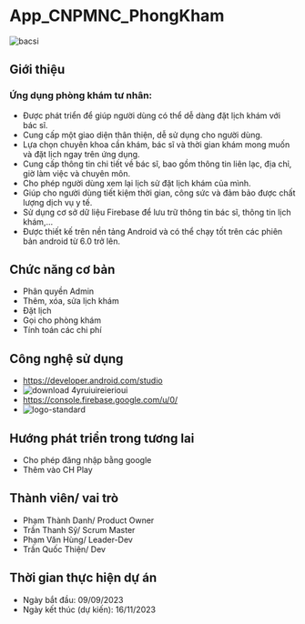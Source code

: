 # App_CNPMNC_PhongKham
![bacsi](https://github.com/VhungSIK/Nhom2_AppPhongKhamTuNhan_T5_Ca2/assets/146317191/8e5e486c-6281-4c62-b991-600c632e7d16)
## Giới thiệu
### Ứng dụng phòng khám tư nhân:
- Được phát triển để giúp người dùng có thể dễ dàng đặt lịch khám với bác sĩ.
- Cung cấp một giao diện thân thiện, dễ sử dụng cho người dùng.
- Lựa chọn chuyên khoa cần khám, bác sĩ và thời gian khám mong muốn và đặt lịch ngay trên ứng dụng.
- Cung cấp thông tin chi tiết về bác sĩ, bao gồm thông tin liên lạc, địa chỉ, giờ làm việc và chuyên môn.
- Cho phép người dùng xem lại lịch sử đặt lịch khám của mình.
- Giúp cho người dùng tiết kiệm thời gian, công sức và đảm bảo được chất lượng dịch vụ y tế.
- Sử dụng cơ sở dữ liệu Firebase để lưu trữ thông tin bác sĩ, thông tin lịch khám,…
- Được thiết kế trên nền tảng Android và có thể chạy tốt trên các phiên bản android từ 6.0 trở lên.
## Chức năng cơ bản
- Phân quyền Admin
- Thêm, xóa, sửa lịch khám
- Đặt lịch
- Gọi cho phòng khám
- Tính toán các chi phí
## Công nghệ sử dụng
- https://developer.android.com/studio
- ![download](https://github.com/VhungSIK/Nhom2_AppPhongKhamTuNhan_T5_Ca2/assets/146317191/5a2de244-06e6-43b3-bda7-3fdf91fc0f9d) 4yruiuireierioui
- https://console.firebase.google.com/u/0/
- ![logo-standard](https://github.com/VhungSIK/Nhom2_AppPhongKhamTuNhan_T5_Ca2/assets/146317191/d379871c-7ae1-4a46-9b73-ef265d5ecc96)
## Hướng phát triển trong tương lai
- Cho phép đăng nhập bằng google
- Thêm vào CH Play
## Thành viên/ vai trò
- Phạm Thành Danh/ Product Owner
- Trần Thanh Sỹ/ Scrum Master
- Phạm Văn Hùng/ Leader-Dev
- Trần Quốc Thiện/ Dev
## Thời gian thực hiện dự án
- Ngày bắt đầu: 09/09/2023
- Ngày kết thúc (dự kiến): 16/11/2023
